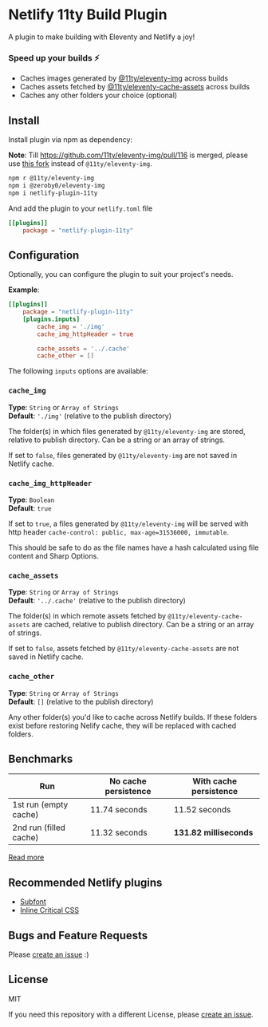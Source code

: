 # Netlify 11ty Build Plugin

A plugin to make building with Eleventy and Netlify a joy!

### Speed up your builds ⚡
- Caches images generated by [@11ty/eleventy-img](https://github.com/11ty/eleventy-img) across builds
- Caches assets fetched by [@11ty/eleventy-cache-assets](https://github.com/11ty/eleventy-cache-assets) across builds
- Caches any other folders your choice (optional)

## Install

Install plugin via npm as dependency:

**Note**: Till https://github.com/11ty/eleventy-img/pull/116 is merged,
please use [this fork](https://github.com/zeroby0/eleventy-img/tree/cache) instead of `@11ty/eleventy-img`.

```bash
npm r @11ty/eleventy-img
npm i @zeroby0/eleventy-img
npm i netlify-plugin-11ty
```

And add the plugin to your `netlify.toml` file

```toml
[[plugins]]
    package = "netlify-plugin-11ty"
```

## Configuration

Optionally, you can configure the plugin to suit your project's needs.

**Example**:

```toml
[[plugins]]
    package = "netlify-plugin-11ty"
    [plugins.inputs]
        cache_img = './img'
        cache_img_httpHeader = true

        cache_assets = '../.cache'
        cache_other = []
```

The following `inputs` options are available:

### `cache_img`
**Type**: `String` or `Array of Strings`  
**Default**: `'./img'` (relative to the publish
directory)  

The folder(s) in which files generated by `@11ty/eleventy-img` are stored,
relative to publish directory. Can be a string or an array of strings.

If set to `false`, files generated by `@11ty/eleventy-img` are not saved in
Netlify cache.

### `cache_img_httpHeader`

**Type**: `Boolean`  
**Default**: `true`  

If set to `true`, a files generated by `@11ty/eleventy-img` will be served with
http header `cache-control: public, max-age=31536000, immutable`.

This should be safe to do as the file names have a hash calculated using file
content and Sharp Options.

### `cache_assets`

**Type**: `String` or `Array of Strings`  
**Default**: `'../.cache'` (relative to the
publish directory)  

The folder(s) in which remote assets fetched by `@11ty/eleventy-cache-assets`
are cached, relative to publish directory. Can be a string or an array of
strings.

If set to `false`, assets fetched by `@11ty/eleventy-cache-assets` are not saved
in Netlify cache.

### `cache_other`

**Type**: `String` or `Array of Strings`  
**Default**: `[]` (relative to the publish
directory)  

Any other folder(s) you'd like to cache across Netlify builds. If these folders
exist before restoring Nelify cache, they will be replaced with cached folders.

## Benchmarks
| Run                   | No cache persistence |  With cache persistence  |
|-----------------------|----------------------|--------------------------|
| 1st run (empty cache) | 11.74 seconds        | 11.52 seconds            |
| 2nd run (filled cache)| 11.32 seconds        | **131.82 milliseconds**  |

[Read more](https://github.com/11ty/eleventy-img/pull/116#issuecomment-882870369)

## Recommended Netlify plugins
- [Subfont](https://github.com/munter/netlify-plugin-subfont)
- [Inline Critical CSS](https://github.com/Tom-Bonnike/netlify-plugin-inline-critical-css#readme)

## Bugs and Feature Requests

Please [create an issue](https://github.com/zeroby0/netlify-plugin-11ty/issues/new/) :)

## License
MIT

If you need this repository with a different License,
please [create an issue](https://github.com/zeroby0/netlify-plugin-11ty/issues/new/).